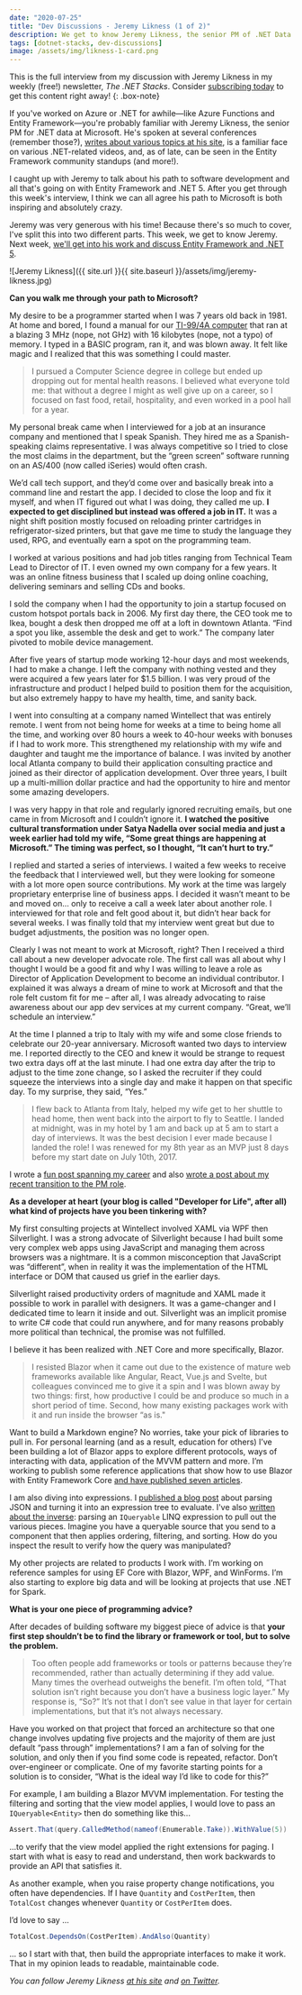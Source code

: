 ```yaml
---
date: "2020-07-25"
title: "Dev Discussions - Jeremy Likness (1 of 2)"
description: We get to know Jeremy Likness, the senior PM of .NET Data at Microsoft.
tags: [dotnet-stacks, dev-discussions]
image: /assets/img/likness-1-card.png
---
```


This is the full interview from my discussion with Jeremy Likness in my weekly (free!) newsletter, *The .NET Stacks*. Consider [subscribing today](https://dotnetstacks.com) to get this content right away!
{: .box-note}

If you've worked on Azure or .NET for awhile—like Azure Functions and Entity Framework—you're probably familiar with Jeremy Likness, the senior PM for .NET data at Microsoft. He's spoken at several conferences (remember those?), [writes about various topics at his site](https://blog.jeremylikness.com/), is a familiar face on various .NET-related videos, and, as of late, can be seen in the Entity Framework community standups (and more!).

I caught up with Jeremy to talk about his path to software development and all that's going on with Entity Framework and .NET 5. After you get through this week's interview, I think we can all agree his path to Microsoft is both inspiring and absolutely crazy.

Jeremy was very generous with his time! Because there's so much to cover, I've split this into two different parts. This week, we get to know Jeremy. Next week, [we'll get into his work and discuss Entity Framework and .NET 5](https://daveabrock.com/2020/08/01/dev-discussions-jeremy-likness-2).

![Jeremy Likness]({{ site.url }}{{ site.baseurl }}/assets/img/jeremy-likness.jpg)

**Can you walk me through your path to Microsoft?**

My desire to be a programmer started when I was 7 years old back in 1981. At home and bored, I found a manual for our [TI-99/4A computer](https://en.wikipedia.org/wiki/Texas_Instruments_TI-99/4A) that ran at a blazing 3 MHz (nope, not GHz) with 16 kilobytes (nope, not a typo) of memory. I typed in a BASIC program, ran it, and was blown away. It felt like magic and I realized that this was something I could master.

> I pursued a Computer Science degree in college but ended up dropping out for mental health reasons. I believed what everyone told me: that without a degree I might as well give up on a career, so I focused on fast food, retail, hospitality, and even worked in a pool hall for a year.

My personal break came when I interviewed for a job at an insurance company and mentioned that I speak Spanish. They hired me as a Spanish-speaking claims representative. I was always competitive so I tried to close the most claims in the department, but the “green screen” software running on an AS/400 (now called iSeries) would often crash.

We’d call tech support, and they’d come over and basically break into a command line and restart the app. I decided to close the loop and fix it myself, and when IT figured out what I was doing, they called me up. **I expected to get disciplined but instead was offered a job in IT.** It was a night shift position mostly focused on reloading printer cartridges in refrigerator-sized printers, but that gave me time to study the language they used, RPG, and eventually earn a spot on the programming team.

I worked at various positions and had job titles ranging from Technical Team Lead to Director of IT. I even owned my own company for a few years. It was an online fitness business that I scaled up doing online coaching, delivering seminars and selling CDs and books.

I sold the company when I had the opportunity to join a startup focused on custom hotspot portals back in 2006. My first day there, the CEO took me to Ikea, bought a desk then dropped me off at a loft in downtown Atlanta. “Find a spot you like, assemble the desk and get to work.” The company later pivoted to mobile device management.

After five years of startup mode working 12-hour days and most weekends, I had to make a change. I left the company with nothing vested and they were acquired a few years later for $1.5 billion. I was very proud of the infrastructure and product I helped build to position them for the acquisition, but also extremely happy to have my health, time, and sanity back.

I went into consulting at a company named Wintellect that was entirely remote. I went from not being home for weeks at a time to being home all the time, and working over 80 hours a week to 40-hour weeks with bonuses if I had to work more. This strengthened my relationship with my wife and daughter and taught me the importance of balance. I was invited by another local Atlanta company to build their application consulting practice and joined as their director of application development. Over three years, I built up a multi-million dollar practice and had the opportunity to hire and mentor some amazing developers.

I was very happy in that role and regularly ignored recruiting emails, but one came in from Microsoft and I couldn’t ignore it. **I watched the positive cultural transformation under Satya Nadella over social media and just a week earlier had told my wife, “Some great things are happening at Microsoft.” The timing was perfect, so I thought, “It can’t hurt to try.”**

I replied and started a series of interviews. I waited a few weeks to receive the feedback that I interviewed well, but they were looking for someone with a lot more open source contributions. My work at the time was largely proprietary enterprise line of business apps. I decided it wasn’t meant to be and moved on… only to receive a call a week later about another role. I interviewed for that role and felt good about it, but didn’t hear back for several weeks. I was finally told that my interview went great but due to budget adjustments, the position was no longer open.

Clearly I was not meant to work at Microsoft, right? Then I received a third call about a new developer advocate role. The first call was all about why I thought I would be a good fit and why I was willing to leave a role as Director of Application Development to become an individual contributor. I explained it was always a dream of mine to work at Microsoft and that the role felt custom fit for me – after all, I was already advocating to raise awareness about our app dev services at my current company. “Great, we’ll schedule an interview.”

At the time I planned a trip to Italy with my wife and some close friends to celebrate our 20-year anniversary. Microsoft wanted two days to interview me. I reported directly to the CEO and knew it would be strange to request two extra days off at the last minute. I had one extra day after the trip to adjust to the time zone change, so I asked the recruiter if they could squeeze the interviews into a single day and make it happen on that specific day. To my surprise, they said, “Yes.”

> I flew back to Atlanta from Italy, helped my wife get to her shuttle to head home, then went back into the airport to fly to Seattle. I landed at midnight, was in my hotel by 1 am and back up at 5 am to start a day of interviews. It was the best decision I ever made because I landed the role! I was renewed for my 8th year as an MVP just 8 days before my start date on July 10th, 2017.

I wrote a [fun post spanning my career](https://blog.jeremylikness.com/blog/2016-02-28_30-years-of-hello-world/) and also [wrote a post about my recent transition to the PM role](https://blog.jeremylikness.com/blog/new-role-dotnet-data-pm/).

**As a developer at heart (your blog is called "Developer for Life", after all) what kind of projects have you been tinkering with?**

My first consulting projects at Wintellect involved XAML via WPF then Silverlight. I was a strong advocate of Silverlight because I had built some very complex web apps using JavaScript and managing them across browsers was a nightmare. It is a common misconception that JavaScript was “different”, when in reality it was the implementation of the HTML interface or DOM that caused us grief in the earlier days. 

Silverlight raised productivity orders of magnitude and XAML made it possible to work in parallel with designers. It was a game-changer and I dedicated time to learn it inside and out. Silverlight was an implicit promise to write C# code that could run anywhere, and for many reasons probably more political than technical, the promise was not fulfilled. 

I believe it has been realized with .NET Core and more specifically, Blazor. 

> I resisted Blazor when it came out due to the existence of mature web frameworks available like Angular, React, Vue.js and Svelte, but colleagues convinced me to give it a spin and I was blown away by two things: first, how productive I could be and produce so much in a short period of time. Second, how many existing packages work with it and run inside the browser “as is."

Want to build a Markdown engine? No worries, take your pick of libraries to pull in. For personal learning (and as a result, education for others) I’ve been building a lot of Blazor apps to explore different protocols, ways of interacting with data, application of the MVVM pattern and more. I’m working to publish some reference applications that show how to use Blazor with Entity Framework Core [and have published seven articles](https://blog.jeremylikness.com/series/blazor-and-ef-core/).

I am also diving into expressions. I [published a blog post](https://blog.jeremylikness.com/blog/dynamically-build-linq-expressions/) about parsing JSON and turning it into an expression tree to evaluate. I've also [written about the inverse](https://blog.jeremylikness.com/blog/look-behind-the-iqueryable-curtain/): parsing an `IQueryable` LINQ expression to pull out the various pieces. Imagine you have a queryable source that you send to a component that then applies ordering, filtering, and sorting. How do you inspect the result to verify how the query was manipulated?

My other projects are related to products I work with. I’m working on reference samples for using EF Core with Blazor, WPF, and WinForms. I’m also starting to explore big data and will be looking at projects that use .NET for Spark.

**What is your one piece of programming advice?**

After decades of building software my biggest piece of advice is that **your first step shouldn’t be to find the library or framework or tool, but to solve the problem.**

> Too often people add frameworks or tools or patterns because they’re recommended, rather than actually determining if they add value. Many times the overhead outweighs the benefit. I’m often told, “That solution isn’t right because you don’t have a business logic layer.” My response is, “So?” It’s not that I don’t see value in that layer for certain implementations, but that it’s not always necessary.

Have you worked on that project that forced an architecture so that one change involves updating five projects and the majority of them are just default “pass through” implementations? I am a fan of solving for the solution, and only then if you find some code is repeated, refactor. Don’t over-engineer or complicate. One of my favorite starting points for a solution is to consider, “What is the ideal way I’d like to code for this?”

For example, I am building a Blazor MVVM implementation. For testing the filtering and sorting that the view model applies, I would love to pass an `IQueryable<Entity>` then do something like this...

```csharp
Assert.That(query.CalledMethod(nameof(Enumerable.Take)).WithValue(5))
```

...to verify that the view model applied the right extensions for paging. I start with what is easy to read and understand, then work backwards to provide an API that satisfies it.

As another example, when you raise property change notifications, you often have dependencies. If I have `Quantity` and `CostPerItem`, then `TotalCost` changes whenever `Quantity` or `CostPerItem` does. 

I’d love to say ...

```csharp
TotalCost.DependsOn(CostPerItem).AndAlso(Quantity)
```

... so I start with that, then build the appropriate interfaces to make it work. That in my opinion leads to readable, maintainable code.

*You can follow Jeremy Likness [at his site](https://blog.jeremylikness.com/) and [on Twitter](https://twitter.com/jeremylikness).*
